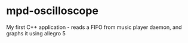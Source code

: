 mpd-oscilloscope
================

My first C++ application - reads a FIFO from music player daemon, and graphs it using allegro 5